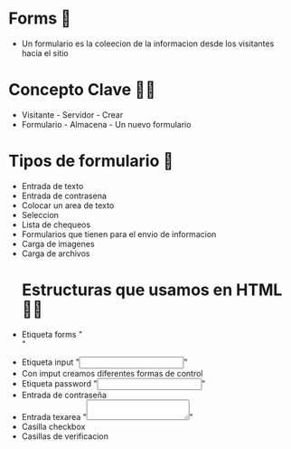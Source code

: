 # Forms 📝
* Un formulario es la coleecion de la informacion desde los visitantes hacia el sitio

# Concepto Clave 👩‍💻
* Visitante - Servidor - Crear
* Formulario - Almacena - Un nuevo formulario
# Tipos de formulario 📝
* Entrada de texto
* Entrada de contrasena
* Colocar un area de texto
* Seleccion
* Lista de chequeos
* Formularios que tienen para el envio de informacion
* Carga de imagenes
* Carga de archivos
  # Estructuras que usamos en HTML 👩‍💻
* Etiqueta forms "<form>"
* Etiqueta input "<input>"
* Con imput creamos diferentes formas de control
* Etiqueta password "<input type="password">"
* Entrada de contraseña
* Entrada texarea "<textarea></textarea>"
* Casilla checkbox
* Casillas de verificacion